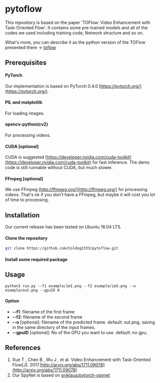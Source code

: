 # pytoflow

This repository is based on the paper 'TOFlow: Video Enhancement with Task-Oriented Flow'. It contains some pre-trained models and all of the codes we used including training code, Network structure and so on.


What's more, you can describe it as the python version of the TOFlow presented there ->  [toflow](https://github.com/anchen1011/toflow)


## Prerequisites

#### PyTorch

  Our implementation is based on PyTorch 0.4.0 [https://pytorch.org/](https://pytorch.org/).

#### PIL and matplotlib

  For loading images.

#### opencv-python(cv2)

  For processing videos.

#### CUDA [optional]

  CUDA is suggested [https://developer.nvidia.com/cuda-toolkit](https://developer.nvidia.com/cuda-toolkit) for fast inference. The demo code is still runnable without CUDA, but much slower.

#### FFmpeg [optional]

  We use FFmpeg [http://ffmpeg.org/](http://ffmpeg.org/) for processing videos. That's ok if you don't have a FFmpeg, but maybe it will cost you lot of time to processing.


## Installation

Our current release has been tested on Ubuntu 16.04 LTS.

#### Clone the repository

```sh
git clone https://github.com/Coldog2333/pytoflow.git
```
#### Install some required package


## Usage

```
python3 run.py --f1 example/im1.png --f2 example/im3.png --o example/out.png --gpuID 0
``` 

#### Option

+ **--f1**: filename of the first frame
+ **--f2**: filename of the second frame
+ **--o** [optional]: filename of the predicted frame. default: out.png, saving in the same directory of the input frames.
+ **--gpuID** [optional]: No of the GPU you want to use. default: no gpu.



## References

1. Xue T , Chen B , Wu J , et al. Video Enhancement with Task-Oriented Flow[J]. 2017.[http://arxiv.org/abs/1711.09078](http://arxiv.org/abs/1711.09078)
2. Our SpyNet is based on [sniklaus/pytorch-spynet](https://github.com/sniklaus/pytorch-spynet)
